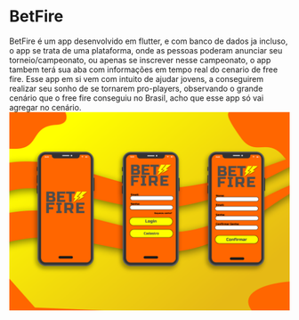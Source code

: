 # BetFire
BetFire é um app desenvolvido em flutter, e com banco de dados ja incluso, o app se trata de uma plataforma, onde as pessoas poderam anunciar seu torneio/campeonato, ou apenas se inscrever nesse campeonato, o app tambem terá sua aba com informações em tempo real do cenario de free fire. Esse app em si vem com intuito de ajudar jovens, a conseguirem realizar seu sonho de se tornarem pro-players, observando o grande cenário que o free fire conseguiu no Brasil, acho que esse app só vai agregar no cenário.
![molde de tela](https://github.com/DiegooNogueira/betfire/blob/main/imagens/moldeTela.png)
